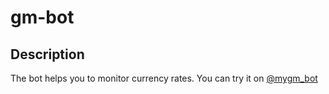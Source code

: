 # gm-bot
## Description
The bot helps you to monitor currency rates. You can try it on [@mygm_bot](https://t.me/mygm_bot)
